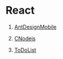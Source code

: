 # React  

1. [AntDesignMobile](https://xiaoxuqin.github.io/React/AntDesignMobile/index.html)    
  
2. [CNodejs](https://xiaoxuqin.github.io/React/CNodejs/index.html)   
  
3. [ToDoList](https://xiaoxuqin.github.io/React/ToDoList/index.html) 
